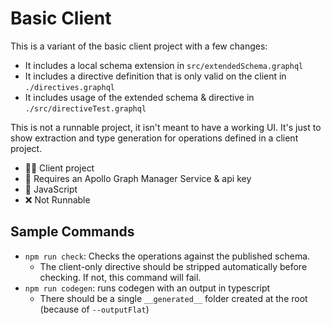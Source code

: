 # Basic Client

This is a variant of the basic client project with a few changes:

- It includes a local schema extension in `src/extendedSchema.graphql`
- It includes a directive definition that is only valid on the client in `./directives.graphql`
- It includes usage of the extended schema & directive in `./src/directiveTest.graphql`

This is not a runnable project, it isn't meant to have a working UI. It's just
to show extraction and type generation for operations defined in a client project.

- 🏃‍♀ Client project
- 🚀 Requires an Apollo Graph Manager Service & api key
- 💪 JavaScript
- ❌ Not Runnable

## Sample Commands

- `npm run check`: Checks the operations against the published schema.
  - The client-only directive should be stripped automatically before checking. If not, this command will fail.
- `npm run codegen`: runs codegen with an output in typescript
  - There should be a single `__generated__` folder created at the root (because of `--outputFlat`)
